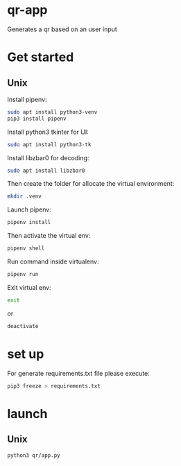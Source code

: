 # qr-app

Generates a qr based on an user input

# Get started

## Unix

Install pipenv:

```bash
sudo apt install python3-venv
pip3 install pipenv
```

Install python3 tkinter for UI:

```bash
sudo apt install python3-tk
```

Install libzbar0 for decoding:

```bash
sudo apt install libzbar0
```

Then create the folder for allocate the virtual environment:

```bash
mkdir .venv
```

Launch pipenv:

```bash
pipenv install
```

Then activate the virtual env:

```bash
pipenv shell
```

Run command inside virtualenv:

```bash
pipenv run
```

Exit virtual env:

```bash
exit
```

or

```bash
deactivate
```

# set up

For generate requirements.txt file please execute:

```bash
pip3 freeze > requirements.txt
```

# launch

## Unix

```bash
python3 qr/app.py
```
